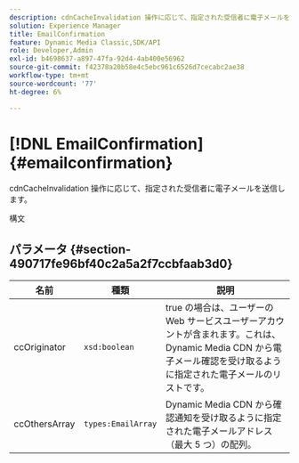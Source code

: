 ```yaml
---
description: cdnCacheInvalidation 操作に応じて、指定された受信者に電子メールを送信します。
solution: Experience Manager
title: EmailConfirmation
feature: Dynamic Media Classic,SDK/API
role: Developer,Admin
exl-id: b4698637-a897-47fa-92d4-4ab400e56962
source-git-commit: f42378a20b58e4c5ebc961c6526d7cecabc2ae38
workflow-type: tm+mt
source-wordcount: '77'
ht-degree: 6%

---
```


# [!DNL EmailConfirmation]{#emailconfirmation}

cdnCacheInvalidation 操作に応じて、指定された受信者に電子メールを送信します。

構文

## パラメータ {#section-490717fe96bf40c2a5a2f7ccbfaab3d0}

| 名前 | 種類 | 説明 |
|---|---|---|
| ccOriginator | `xsd:boolean` | true の場合は、ユーザーの Web サービスユーザーアカウントが含まれます。これは、Dynamic Media CDN から電子メール確認を受け取るように指定された電子メールのリストです。 |
| ccOthersArray | `types:EmailArray` | Dynamic Media CDN から確認通知を受け取るように指定された電子メールアドレス（最大 5 つ）の配列。 |
